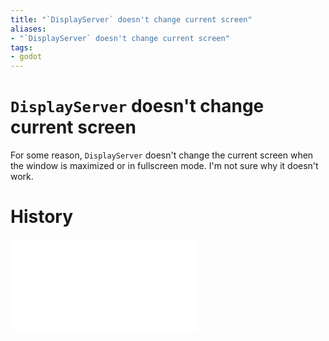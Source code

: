 ```yaml
---
title: "`DisplayServer` doesn't change current screen"
aliases:
- "`DisplayServer` doesn't change current screen"
tags:
- godot
---
```


# `DisplayServer` doesn't change current screen

For some reason, `DisplayServer` doesn't change the current screen when the window is maximized or in fullscreen mode. I'm not sure why it doesn't work.

# History

![20240718190133](../entries/20240718190133.md)
